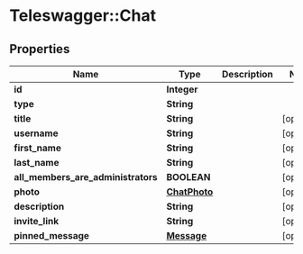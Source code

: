 # Teleswagger::Chat

## Properties
Name | Type | Description | Notes
------------ | ------------- | ------------- | -------------
**id** | **Integer** |  | 
**type** | **String** |  | 
**title** | **String** |  | [optional] 
**username** | **String** |  | [optional] 
**first_name** | **String** |  | [optional] 
**last_name** | **String** |  | [optional] 
**all_members_are_administrators** | **BOOLEAN** |  | [optional] 
**photo** | [**ChatPhoto**](ChatPhoto.md) |  | [optional] 
**description** | **String** |  | [optional] 
**invite_link** | **String** |  | [optional] 
**pinned_message** | [**Message**](Message.md) |  | [optional] 


